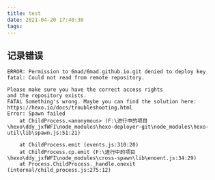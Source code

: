 ```yaml
---
title: test
date: 2021-04-20 17:40:30
tags:
---
```

## 记录错误

    ERROR: Permission to 6mad/6mad.github.io.git denied to deploy key
    fatal: Could not read from remote repository.

    Please make sure you have the correct access rights
    and the repository exists.
    FATAL Something's wrong. Maybe you can find the solution here: https://hexo.io/docs/troubleshooting.html
    Error: Spawn failed
        at ChildProcess.<anonymous> (F:\进行中的项目\hexo\ddy_jxfWFI\node_modules\hexo-deployer-git\node_modules\hexo-util\lib\spawn.js:51:21)

        at ChildProcess.emit (events.js:310:20)
        at ChildProcess.cp.emit (F:\进行中的项目\hexo\ddy_jxfWFI\node_modules\cross-spawn\lib\enoent.js:34:29)
        at Process.ChildProcess._handle.onexit (internal/child_process.js:275:12)
